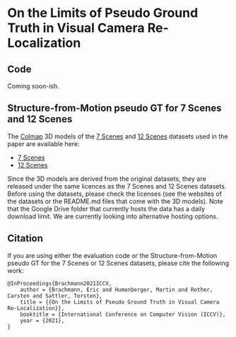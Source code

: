 # On the Limits of Pseudo Ground Truth in Visual Camera Re-Localization

## Code
Coming soon-ish.

## Structure-from-Motion pseudo GT for 7 Scenes and 12 Scenes
The [Colmap](https://colmap.github.io/index.html) 3D models of the [7 Scenes](https://www.microsoft.com/en-us/research/project/rgb-d-dataset-7-scenes/) and [12 Scenes](http://graphics.stanford.edu/projects/reloc/) datasets used in the paper are available here:
* [7 Scenes](https://drive.google.com/file/d/1ATijcGCgK84NKB4Mho4_T-P7x8LSL80m/view?usp=sharing)
* [12 Scenes](https://drive.google.com/file/d/1u5du-cYp3J3-BfybZVkhvgv0PPua8tud/view?usp=sharing)

Since the 3D models are derived from the original datasets, they are released under the same licences as the 7 Scenes and 12 Scenes datasets. 
Before using the datasets, please check the licenses (see the websites of the datasets or the README.md files that come with the 3D models). 
Note that the Google Drive folder that currently hosts the data has a daily download limit. We are currently looking into alternative hosting options.

## Citation
If you are using either the evaluation code or the Structure-from-Motion pseudo GT for the 7 Scenes or 12 Scenes datasets, please cite the following work:
```
@InProceedings{Brachmann2021ICCV,
    author = {Brachmann, Eric and Humenberger, Martin and Rother, Carsten and Sattler, Torsten},
    title = {{On the Limits of Pseudo Ground Truth in Visual Camera Re-Localization}},
    booktitle = {International Conference on Computer Vision (ICCV)},
    year = {2021},
}
```
